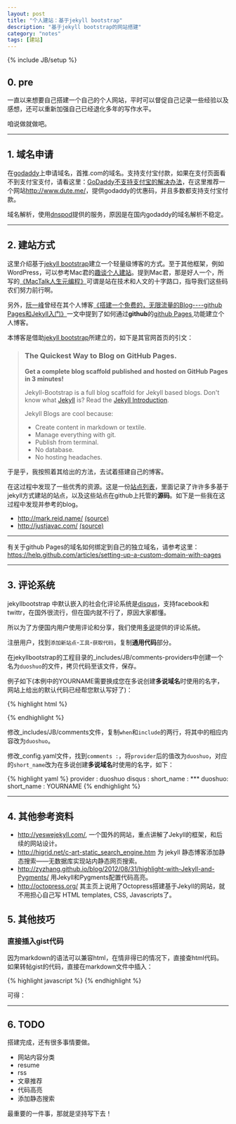 ```yaml
---
layout: post
title: "个人建站：基于jekyll bootstrap"
description: "基于jekyll bootstrap的网站搭建"
category: "notes"
tags: [建站]
---
```

{% include JB/setup %}

## 0. pre
一直以来想要自己搭建一个自己的个人网站，平时可以督促自己记录一些经验以及感想，还可以重新加强自己已经退化多年的写作水平。

咱说做就做吧。

---
## 1. 域名申请
在[godaddy](http://www.godaddy.com)上申请域名，首推.com的域名。支持支付宝付款，如果在支付页面看不到支付宝支付，请看这里：[GoDaddy不支持支付宝的解决办法](http://www.dute.me/godaddy-alipay.html)，在这里推荐一个网站<http://www.dute.me/>，提供godaddy的优惠码，并且多数都支持支付宝付款。

域名解析，使用[dnspod](https://www.dnspod.cn/)提供的服务，原因是在国内godaddy的域名解析不稳定。


---
## 2. 建站方式
这里介绍基于[jekyll bootstrap](http://jekyllbootstrap.com/)建立一个轻量级博客的方式。至于其他框架，例如WordPress，可以参考Mac君的[趣谈个人建站](http://macshuo.com/?p=547)。提到Mac君，那是好人一个，所写的[《MacTalk人生元编程》](http://item.jd.com/11398297.html)可谓是站在技术和人文的十字路口，指导我们这些码农们努力前行啊。

另外，[阮一峰](http://www.ruanyifeng.com)曾经在其个人博客[《搭建一个免费的，无限流量的Blog----github Pages和Jekyll入门》](http://www.ruanyifeng.com/blog/2012/08/blogging_with_jekyll.html)一文中提到了如何通过**github**的[github Pages ](http://pages.github.com)功能建立个人博客。

本博客是借助[jekyll bootstrap](http://jekyllbootstrap.com/)所建立的，如下是其官网首页的引文：

>### The Quickest Way to Blog on GitHub Pages.
>**Get a complete blog scaffold published and hosted on GitHub Pages in 3 minutes!**
>
>Jekyll-Bootstrap is a full blog scaffold for Jekyll based blogs. Don't know what [Jekyll](http://jekyllrb.com/) is? Read the [Jekyll Introduction](http://jekyllbootstrap.com/lessons/jekyll-introduction.html).
>
>Jekyll Blogs are cool because:
>
>
> * Create content in markdown or textile.
> * Manage everything with git.
> * Publish from terminal.
> * No database.
> * No hosting headaches.

于是乎，我按照着其给出的方法，去试着搭建自己的博客。

在这过程中发现了一些优秀的资源。这是一份[站点列表](https://github.com/jekyll/jekyll/wiki/Sites)，里面记录了许许多多基于jekyll方式建站的站点，以及这些站点在github上托管的**源码**。如下是一些我在这过程中发现并参考的blog。

* <http://mark.reid.name/> [(source)](https://github.com/mreid/jekyll/)
* <http://justjavac.com/> [(source)](https://github.com/justjavac/justjavac.github.com)

---
有关于github Pages的域名如何绑定到自己的独立域名，请参考这里：<https://help.github.com/articles/setting-up-a-custom-domain-with-pages>

---
## 3. 评论系统
jekyllbootstrap 中默认嵌入的社会化评论系统是[disqus](http://disqus.com)，支持facebook和twittr，在国外很流行，但在国内就不行了，原因大家都懂。

所以为了方便国内用户使用评论和分享，我们使用[多说](http://duoshuo.com)提供的评论系统。

注册用户，找到`添加新站点`-`工具`-`获取代码`，复制**通用代码**部分。

在jekyllbootstrap的工程目录的_includes/JB/comments-providers中创建一个名为`duoshuo`的文件，拷贝代码至该文件，保存。

例子如下(本例中的YOURNAME需要换成您在多说创建**多说域名**时使用的名字，网站上给出的默认代码已经帮您默认写好了)：

{% highlight html %}
	<!-- Duoshuo Comment BEGIN -->
		<div class="ds-thread"></div>
	<script type="text/javascript">
	var duoshuoQuery = {short_name:"YOURNAME"};
		(function() {
			var ds = document.createElement('script');
			ds.type = 'text/javascript';ds.async = true;
			ds.src = 'http://static.duoshuo.com/embed.js';
			ds.charset = 'UTF-8';
			(document.getElementsByTagName('head')[0] 
			|| document.getElementsByTagName('body')[0]).appendChild(ds);
		})();
		</script>
	<!-- Duoshuo Comment END -->
{% endhighlight %}


修改_includes/JB/comments文件，复制`when`和`include`的两行，将其中的相应内容改为`duoshuo`。
	
修改_config.yaml文件，找到`comments :`，将`provider`后的值改为`duoshuo`，对应的`short_name`改为在多说创建**多说域名**时使用的名字，如下：

{% highlight yaml %}
	provider : duoshuo
    disqus :
      short_name : ***
    duoshuo:
      short_name : YOURNAME
{% endhighlight %}
      
---
## 4. 其他参考资料
* <http://yeswejekyll.com/>, 一个国外的网站，重点讲解了Jekyll的框架，和后续的网站设计。
* <http://higrid.net/c-art-static_search_engine.htm> 为 jekyll 静态博客添加静态搜索——无数据库实现站内静态网页搜索。
* <http://zyzhang.github.io/blog/2012/08/31/highlight-with-Jekyll-and-Pygments/> 用Jekyll和Pygments配置代码高亮。
* <http://octopress.org/> 其主页上说用了Octopress搭建基于Jekyll的网站，就不用担心自己写 HTML templates, CSS, Javascripts了。


## 5. 其他技巧
### 直接插入gist代码
因为markdown的语法可以兼容html，在情非得已的情况下，直接查html代码。如果转帖gist的代码，直接在markdown文件中插入：

{% highlight javascript %}
    <script src="https://gist.github.com/andyzhuangyy/89fe2a2fd65a4c4e8070.js"></script>
{% endhighlight %}

可得：
<script src="https://gist.github.com/andyzhuangyy/89fe2a2fd65a4c4e8070.js"></script>




---
## 6. TODO
搭建完成，还有很多事情要做。

* 网站内容分类
* resume
* rss
* 文章推荐
* 代码高亮
* 添加静态搜索 

最重要的一件事，那就是坚持写下去！
